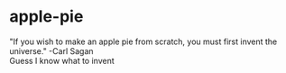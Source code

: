 # apple-pie
"If you wish to make an apple pie from scratch, you must first invent the universe." -Carl Sagan  
Guess I know what to invent
